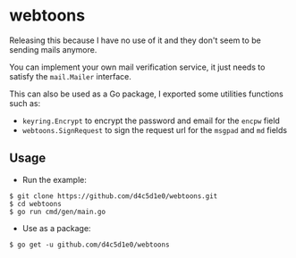 # webtoons

Releasing this because I have no use of it and they don't seem to be sending mails anymore.

You can implement your own mail verification service, it just needs to satisfy the `mail.Mailer` interface.

This can also be used as a Go package, I exported some utilities functions such as:
  - `keyring.Encrypt` to encrypt the password and email for the `encpw` field
  - `webtoons.SignRequest` to sign the request url for the `msgpad` and `md` fields

## Usage
- Run the example:
```
$ git clone https://github.com/d4c5d1e0/webtoons.git
$ cd webtoons
$ go run cmd/gen/main.go
```
- Use as a package:
```
$ go get -u github.com/d4c5d1e0/webtoons
```

